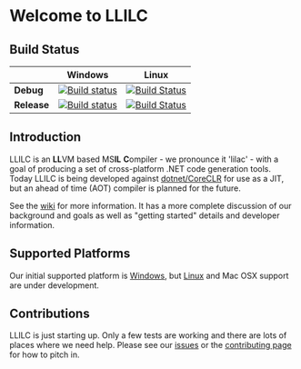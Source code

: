 Welcome to LLILC
================

Build Status
------------

|           |    Windows    |    Linux    |
|-----------|---------------|-------------|
| **Debug** |[![Build status](http://dotnet-ci.cloudapp.net/job/dotnet_llilc_windows_debug_win64/badge/icon)](http://dotnet-ci.cloudapp.net/job/dotnet_llilc_windows_debug_win64/)|[![Build Status](http://dotnet-ci.cloudapp.net/job/dotnet_llilc_linux_debug/badge/icon)](http://dotnet-ci.cloudapp.net/job/dotnet_llilc_linux_debug/)|
|**Release**|[![Build status](http://dotnet-ci.cloudapp.net/job/dotnet_llilc_windows_release_win64/badge/icon)](http://dotnet-ci.cloudapp.net/job/dotnet_llilc_windows_release_win64/)|[![Build Status](http://dotnet-ci.cloudapp.net/job/dotnet_llilc_linux_release/badge/icon)](http://dotnet-ci.cloudapp.net/job/dotnet_llilc_linux_release/)|


Introduction
-------------

LLILC is an **LL**VM based MS**IL** **C**ompiler - we pronounce it 'lilac' -
with a goal of producing a set of cross-platform .NET code generation tools.
Today LLILC is being developed against [dotnet/CoreCLR](https://github.com/dotnet/coreclr)
for use as a JIT, but an ahead of time (AOT) compiler is planned for the future.  

See the [wiki](https://github.com/dotnet/llilc/wiki) for more information.
It has a more complete discussion of our background and goals as well as
"getting started" details and developer information.


Supported Platforms
-------------------

Our initial supported platform is [Windows](https://github.com/dotnet/llilc/wiki/Getting-Started-For-Windows),
but [Linux](https://github.com/dotnet/llilc/wiki/Getting-Started-For-Linux)
and Mac OSX support are under development.


Contributions
-------------

LLILC is just starting up.  Only a few tests are working and there are lots
of places where we need help.  Please see our [issues](https://github.com/dotnet/llilc/issues)
or the [contributing page](https://github.com/dotnet/llilc/wiki/Contributing)
for how to pitch in.
